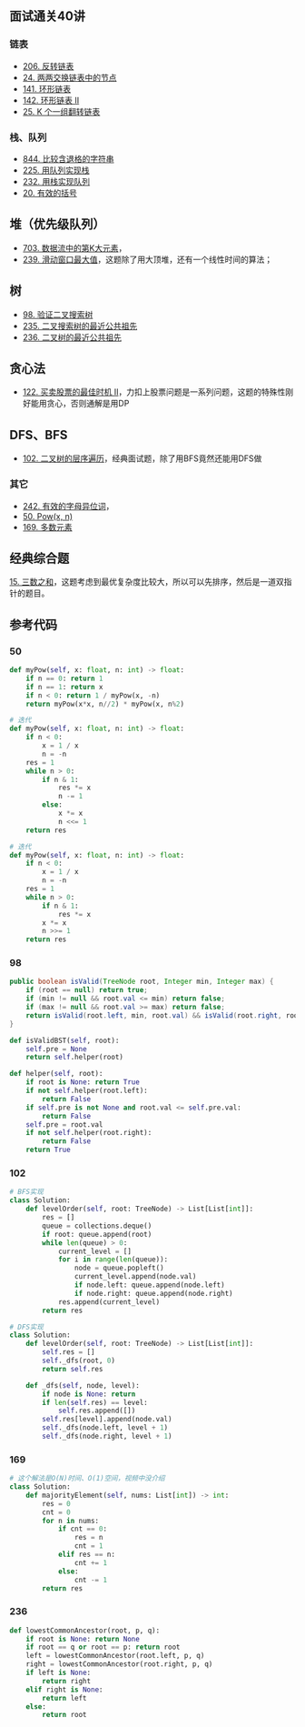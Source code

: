 
## 面试通关40讲
### 链表
- [206. 反转链表](https://leetcode-cn.com/problems/reverse-linked-list/)
- [24. 两两交换链表中的节点](https://leetcode-cn.com/problems/swap-nodes-in-pairs/)
- [141. 环形链表](https://leetcode-cn.com/problems/linked-list-cycle/)
- [142. 环形链表 II](https://leetcode-cn.com/problems/linked-list-cycle-ii/)
- [25. K 个一组翻转链表](https://leetcode-cn.com/problems/reverse-nodes-in-k-group/)

### 栈、队列
- [844. 比较含退格的字符串](https://leetcode-cn.com/problems/backspace-string-compare/)
- [225. 用队列实现栈](https://leetcode-cn.com/problems/implement-stack-using-queues)
- [232. 用栈实现队列](https://leetcode-cn.com/problems/implement-queue-using-stacks/)
- [20. 有效的括号](https://leetcode-cn.com/problems/valid-parentheses/)

## 堆（优先级队列）

- [703. 数据流中的第K大元素](https://leetcode-cn.com/problems/kth-largest-element-in-a-stream/)，
- [239. 滑动窗口最大值](https://leetcode-cn.com/problems/sliding-window-maximum/)，这题除了用大顶堆，还有一个线性时间的算法；

## 树

- [98. 验证二叉搜索树](https://leetcode-cn.com/problems/validate-binary-search-tree/)
- [235. 二叉搜索树的最近公共祖先](https://leetcode-cn.com/problems/lowest-common-ancestor-of-a-binary-search-tree/)
- [236. 二叉树的最近公共祖先](https://leetcode-cn.com/problems/lowest-common-ancestor-of-a-binary-tree/)

## 贪心法

- [122. 买卖股票的最佳时机 II](https://leetcode-cn.com/problems/best-time-to-buy-and-sell-stock-ii/)，力扣上股票问题是一系列问题，这题的特殊性刚好能用贪心，否则通解是用DP

## DFS、BFS

- [102. 二叉树的层序遍历](https://leetcode-cn.com/problems/binary-tree-level-order-traversal/)，经典面试题，除了用BFS竟然还能用DFS做

### 其它

- [242. 有效的字母异位词](https://leetcode-cn.com/problems/valid-anagram/)，
- [50. Pow(x, n)](https://leetcode-cn.com/problems/powx-n/)
- [169. 多数元素](https://leetcode-cn.com/problems/majority-element/)

## 经典综合题

[15. 三数之和](https://leetcode-cn.com/problems/3sum/submissions/)，这题考虑到最优复杂度比较大，所以可以先排序，然后是一道双指针的题目。

## 参考代码

### 50

```python
def myPow(self, x: float, n: int) -> float:
    if n == 0: return 1
    if n == 1: return x
    if n < 0: return 1 / myPow(x, -n)
    return myPow(x*x, n//2) * myPow(x, n%2)

# 迭代
def myPow(self, x: float, n: int) -> float:
    if n < 0:
        x = 1 / x
        n = -n
    res = 1
    while n > 0:
        if n & 1:
            res *= x
            n -= 1
        else:
            x *= x
            n <<= 1
    return res

# 迭代
def myPow(self, x: float, n: int) -> float:
    if n < 0:
        x = 1 / x
        n = -n
    res = 1
    while n > 0:
        if n & 1:
            res *= x
        x *= x
        n >>= 1
    return res
```

### 98

```java
public boolean isValid(TreeNode root, Integer min, Integer max) {
    if (root == null) return true;
    if (min != null && root.val <= min) return false;
    if (max != null && root.val >= max) return false;
    return isValid(root.left, min, root.val) && isValid(root.right, root.val, max);
}
```

```python
def isValidBST(self, root):
    self.pre = None
    return self.helper(root)

def helper(self, root):
    if root is None: return True
    if not self.helper(root.left):
        return False
    if self.pre is not None and root.val <= self.pre.val:
        return False
    self.pre = root.val
    if not self.helper(root.right):
        return False
    return True
```

### 102

```python
# BFS实现
class Solution:
    def levelOrder(self, root: TreeNode) -> List[List[int]]:
        res = []
        queue = collections.deque()
        if root: queue.append(root)
        while len(queue) > 0:
            current_level = []
            for i in range(len(queue)):
                node = queue.popleft()
                current_level.append(node.val)
                if node.left: queue.append(node.left)
                if node.right: queue.append(node.right)
            res.append(current_level)
        return res

# DFS实现
class Solution:
    def levelOrder(self, root: TreeNode) -> List[List[int]]:
        self.res = []
        self._dfs(root, 0)
        return self.res

    def _dfs(self, node, level):
        if node is None: return
        if len(self.res) == level:
            self.res.append([])
        self.res[level].append(node.val)
        self._dfs(node.left, level + 1)
        self._dfs(node.right, level + 1)
```

### 169

```python
# 这个解法是O(N)时间、O(1)空间，视频中没介绍
class Solution:
    def majorityElement(self, nums: List[int]) -> int:
        res = 0
        cnt = 0
        for n in nums:
            if cnt == 0:
                res = n
                cnt = 1
            elif res == n:
                cnt += 1
            else:
                cnt -= 1
        return res
```

### 236

```python
def lowestCommonAncestor(root, p, q):
    if root is None: return None
    if root == q or root == p: return root
    left = lowestCommonAncestor(root.left, p, q)
    right = lowestCommonAncestor(root.right, p, q)
    if left is None:
        return right
    elif right is None:
        return left
    else:
        return root
```

